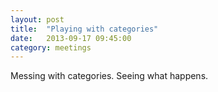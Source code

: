 ```yaml
---
layout: post
title:  "Playing with categories"
date:   2013-09-17 09:45:00
category: meetings
---
```


Messing with categories. Seeing what happens.

